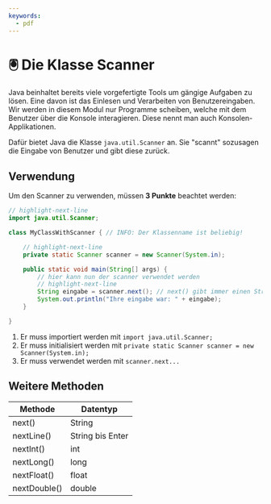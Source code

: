 ```yaml
---
keywords:
  - pdf
---
```

# 🖲️ Die Klasse Scanner

Java beinhaltet bereits viele vorgefertigte Tools um gängige Aufgaben zu lösen.
Eine davon ist das Einlesen und Verarbeiten von Benutzereingaben. Wir werden in
diesem Modul nur Programme scheiben, welche mit dem Benutzer über die Konsole
interagieren. Diese nennt man auch Konsolen-Applikationen.

Dafür bietet Java die Klasse `java.util.Scanner` an. Sie "scannt" sozusagen die
Eingabe von Benutzer und gibt diese zurück.

## Verwendung

Um den Scanner zu verwenden, müssen **3 Punkte** beachtet werden:

```java title="Verwenden vom Scanner"
// highlight-next-line
import java.util.Scanner;

class MyClassWithScanner { // INFO: Der Klassenname ist beliebig!

    // highlight-next-line
    private static Scanner scanner = new Scanner(System.in);

    public static void main(String[] args) {
        // hier kann nun der scanner verwendet werden
        // highlight-next-line
        String eingabe = scanner.next(); // next() gibt immer einen String zurück
        System.out.println("Ihre eingabe war: " + eingabe);
    }

}
```

1. Er muss importiert werden mit `import java.util.Scanner;`
2. Er muss initialisiert werden mit
   `private static Scanner scanner = new Scanner(System.in);`
3. Er muss verwendet werden mit `scanner.next...`

## Weitere Methoden

| Methode      | Datentyp         |
| ------------ | ---------------- |
| next()       | String           |
| nextLine()   | String bis Enter |
| nextInt()    | int              |
| nextLong()   | long             |
| nextFloat()  | float            |
| nextDouble() | double           |

